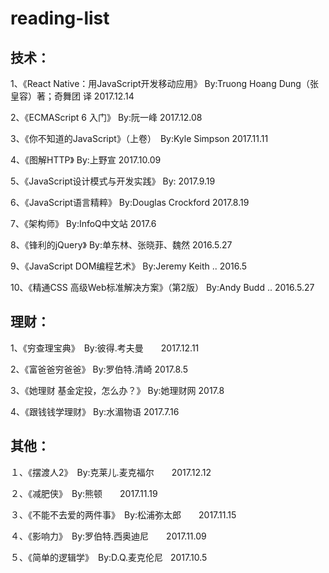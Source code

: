 # reading-list

## 技术：

1、《React Native：用JavaScript开发移动应用》 By:Truong Hoang Dung（张皇容）著；奇舞团 译  2017.12.14

2、《ECMAScript 6 入门》 By:阮一峰  2017.12.08

3、《你不知道的JavaScript》（上卷）　By:Kyle Simpson  2017.11.11

4、《图解HTTP》 By:上野宣  2017.10.09

5、《JavaScript设计模式与开发实践》 By:  2017.9.19

6、《JavaScript语言精粹》 By:Douglas Crockford  2017.8.19

7、《架构师》 By:InfoQ中文站  2017.6

8、《锋利的jQuery》 By:单东林、张晓菲、魏然   2016.5.27

9、《JavaScript DOM编程艺术》 By:Jeremy Keith ..   2016.5

10、《精通CSS 高级Web标准解决方案》（第2版） By:Andy Budd ..  2016.5.27


## 理财：

1、《穷查理宝典》　By:彼得.考夫曼　　2017.12.11

2、《富爸爸穷爸爸》 By:罗伯特.清崎   2017.8.5

3、《她理财 基金定投，怎么办？》 By:她理财网   2017.8

4、《跟钱钱学理财》 By:水湄物语   2017.7.16


## 其他：

１、《摆渡人2》　By:克莱儿.麦克福尔　　2017.12.12

２、《减肥侠》　By:熊顿　　2017.11.19

３、《不能不去爱的两件事》　By:松浦弥太郎　　2017.11.15

４、《影响力》　By:罗伯特.西奥迪尼　　2017.11.09

５、《简单的逻辑学》　By:D.Q.麦克伦尼   2017.10.5


